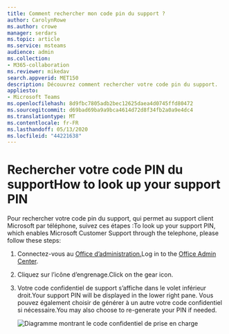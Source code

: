 ```yaml
---
title: Comment rechercher mon code pin du support ?
author: CarolynRowe
ms.author: crowe
manager: serdars
ms.topic: article
ms.service: msteams
audience: admin
ms.collection:
- M365-collaboration
ms.reviewer: mikedav
search.appverid: MET150
description: Découvrez comment rechercher votre code pin du support.
appliesto:
- Microsoft Teams
ms.openlocfilehash: 8d9fbc7805adb2bec12625daea4d0745ffd80472
ms.sourcegitcommit: d69bad69ba9a9bca4614d72d8f34fb2a0a9e4dc4
ms.translationtype: MT
ms.contentlocale: fr-FR
ms.lasthandoff: 05/13/2020
ms.locfileid: "44221638"
---
```

# <a name="how-to-look-up-your-support-pin"></a><span data-ttu-id="6c14a-103">Rechercher votre code PIN du support</span><span class="sxs-lookup"><span data-stu-id="6c14a-103">How to look up your support PIN</span></span>

<span data-ttu-id="6c14a-104">Pour rechercher votre code pin du support, qui permet au support client Microsoft par téléphone, suivez ces étapes :</span><span class="sxs-lookup"><span data-stu-id="6c14a-104">To look up your support PIN, which enables Microsoft Customer Support through the telephone, please follow these steps:</span></span> 

1. <span data-ttu-id="6c14a-105">Connectez-vous au [Office d’administration.](https://admin.microsoft.com/Adminportal/Home?source=applauncher#/homepage)</span><span class="sxs-lookup"><span data-stu-id="6c14a-105">Log in to the [Office Admin Center](https://admin.microsoft.com/Adminportal/Home?source=applauncher#/homepage).</span></span> 

2. <span data-ttu-id="6c14a-106">Cliquez sur l’icône d’engrenage.</span><span class="sxs-lookup"><span data-stu-id="6c14a-106">Click on the gear icon.</span></span>

3. <span data-ttu-id="6c14a-107">Votre code confidentiel de support s’affiche dans le volet inférieur droit.</span><span class="sxs-lookup"><span data-stu-id="6c14a-107">Your support PIN will be displayed in the lower right pane.</span></span> <span data-ttu-id="6c14a-108">Vous pouvez également choisir de générer à un autre votre code confidentiel si nécessaire.</span><span class="sxs-lookup"><span data-stu-id="6c14a-108">You may also choose to re-generate your PIN if needed.</span></span>  

   ![Diagramme montrant le code confidentiel de prise en charge](media/support-pin.png)






